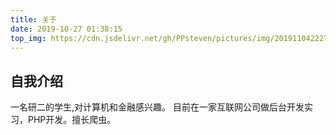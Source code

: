 ```yaml
---
title: 关于
date: 2019-10-27 01:38:15
top_img: https://cdn.jsdelivr.net/gh/PPsteven/pictures/img/20191104222717.png
---
```


## 自我介绍
一名研二的学生,对计算机和金融感兴趣。
目前在一家互联网公司做后台开发实习，PHP开发。擅长爬虫。
